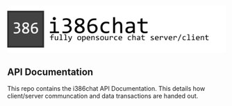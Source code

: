 ![i386 Chat Client Banner](https://github.com/i386chat/i386chat_api_docs/raw/master/final_banner.png)

## API Documentation
This repo contains the i386chat API Documentation. This details how client/server communcation and data transactions are handed out.